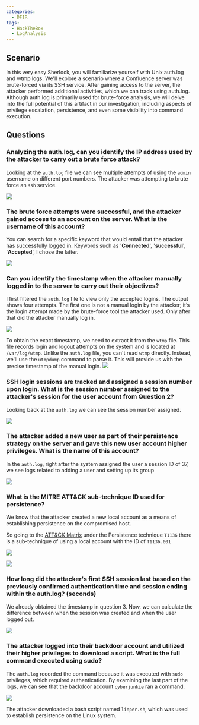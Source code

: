 ```yaml
---
categories:
  - DFIR
tags:
  - HackTheBox
  - LogAnalysis
---
```

## Scenario
In this very easy Sherlock, you will familiarize yourself with Unix auth.log and wtmp logs. We'll explore a scenario where a Confluence server was brute-forced via its SSH service. After gaining access to the server, the attacker performed additional activities, which we can track using auth.log. Although auth.log is primarily used for brute-force analysis, we will delve into the full potential of this artifact in our investigation, including aspects of privilege escalation, persistence, and even some visibility into command execution.

## Questions
### Analyzing the auth.log, can you identify the IP address used by the attacker to carry out a brute force attack?

Looking at the `auth.log` file we can see multiple attempts of using the `admin` username on different port numbers. The attacker was attempting to brute force an `ssh` service. 

![](https://i.imgur.com/r4fNGZ2.png)

### The brute force attempts were successful, and the attacker gained access to an account on the server. What is the username of this account?

You can search for a specific keyword that would entail that the attacker has successfully logged in. Keywords such as '**Connected**', '**successful**', '**Accepted**', I chose the latter. 

![](https://i.imgur.com/ScF41Y9.png)

### Can you identify the timestamp when the attacker manually logged in to the server to carry out their objectives?

I first filtered the `auth.log` file to view only the accepted logins. The output shows four attempts. The first one is not a manual login by the attacker; it’s the login attempt made by the brute-force tool the attacker used. Only after that did the attacker manually log in.

![](https://i.imgur.com/yDLMNoq.png)

To obtain the exact timestamp, we need to extract it from the `wtmp` file. This file records login and logout attempts on the system and is located at `/var/log/wtmp`. Unlike the `auth.log` file, you can't read `wtmp` directly. Instead, we'll use the `utmpdump` command to parse it. This will provide us with the precise timestamp of the manual login.
 ![](https://i.imgur.com/Die6hCZ.png)

### SSH login sessions are tracked and assigned a session number upon login. What is the session number assigned to the attacker's session for the user account from Question 2?

Looking back at the `auth.log` we can see the session number assigned. 

![](https://i.imgur.com/8tUyW7q.png)

### The attacker added a new user as part of their persistence strategy on the server and gave this new user account higher privileges. What is the name of this account?

In the `auth.log`, right after the system assigned the user a session ID of 37, we see logs related to adding a user and setting up its group

![](https://i.imgur.com/YmEOfkT.png)

### What is the MITRE ATT&CK sub-technique ID used for persistence?

We know that the attacker created a new local account as a means of establishing persistence on the compromised host.

So going to the [ATT&CK Matrix](https://attack.mitre.org/matrices/enterprise/) under the Persistence technique `T1136` there is a sub-technique of using a local account with the ID of `T1136.001`

![](https://i.imgur.com/aNEmxIM.png)

![](https://i.imgur.com/xFGXmeM.png)

### How long did the attacker's first SSH session last based on the previously confirmed authentication time and session ending within the auth.log? (seconds)

We already obtained the timestamp in question 3. Now, we can calculate the difference between when the session was created and when the user logged out.

![](https://i.imgur.com/gfG4OgI.png)

### The attacker logged into their backdoor account and utilized their higher privileges to download a script. What is the full command executed using sudo?

The `auth.log` recorded the command because it was executed with `sudo` privileges, which required authentication. By examining the last part of the logs, we can see that the backdoor account `cyberjunkie` ran a command.

![](https://i.imgur.com/zW4VwM6.png)

The attacker downloaded a bash script named `linper.sh`, which was used to establish persistence on the Linux system.